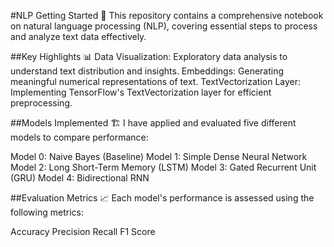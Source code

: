 #NLP Getting Started 🚀
This repository contains a comprehensive notebook on natural language processing (NLP), covering essential steps to process and analyze text data effectively.

##Key Highlights 📊
Data Visualization: Exploratory data analysis to understand text distribution and insights.
Embeddings: Generating meaningful numerical representations of text.
TextVectorization Layer: Implementing TensorFlow's TextVectorization layer for efficient preprocessing.

##Models Implemented 🏗️
I have applied and evaluated five different models to compare performance:

Model 0: Naive Bayes (Baseline)
Model 1: Simple Dense Neural Network
Model 2: Long Short-Term Memory (LSTM)
Model 3: Gated Recurrent Unit (GRU)
Model 4: Bidirectional RNN

##Evaluation Metrics 📈
Each model's performance is assessed using the following metrics:

Accuracy
Precision
Recall
F1 Score
